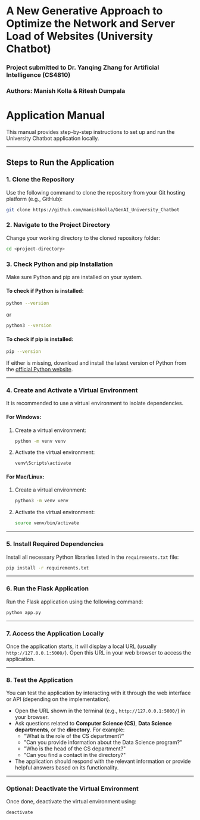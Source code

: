 # A New Generative Approach to Optimize the Network and Server Load of Websites (University Chatbot)
### Project submitted to Dr. Yanqing Zhang for Artificial Intelligence (CS4810)
### Authors: Manish Kolla & Ritesh Dumpala

# **Application Manual**

This manual provides step-by-step instructions to set up and run the University Chatbot application locally.

---

## **Steps to Run the Application**

### 1. **Clone the Repository**
Use the following command to clone the repository from your Git hosting platform (e.g., GitHub):  
```bash
git clone https://github.com/manishkolla/GenAI_University_Chatbot
```

### 2. **Navigate to the Project Directory**
Change your working directory to the cloned repository folder:  
```bash
cd <project-directory>
```

### 3. **Check Python and pip Installation**
Make sure Python and pip are installed on your system.  

#### To check if Python is installed:  
```bash
python --version
```
or  
```bash
python3 --version
```

#### To check if pip is installed:  
```bash
pip --version
```

If either is missing, download and install the latest version of Python from the [official Python website](https://www.python.org/).

---

### 4. **Create and Activate a Virtual Environment**
It is recommended to use a virtual environment to isolate dependencies.  

#### For **Windows**:
1. Create a virtual environment:
   ```bash
   python -m venv venv
   ```
2. Activate the virtual environment:
   ```bash
   venv\Scripts\activate
   ```

#### For **Mac/Linux**:
1. Create a virtual environment:
   ```bash
   python3 -m venv venv
   ```
2. Activate the virtual environment:
   ```bash
   source venv/bin/activate
   ```

---

### 5. **Install Required Dependencies**
Install all necessary Python libraries listed in the `requirements.txt` file:  
```bash
pip install -r requirements.txt
```

---

### 6. **Run the Flask Application**
Run the Flask application using the following command:  
```bash
python app.py
```

---

### 7. **Access the Application Locally**
Once the application starts, it will display a local URL (usually `http://127.0.0.1:5000/`). Open this URL in your web browser to access the application.

---

### **8. Test the Application**
You can test the application by interacting with it through the web interface or API (depending on the implementation).

- Open the URL shown in the terminal (e.g., `http://127.0.0.1:5000/`) in your browser.  
- Ask questions related to **Computer Science (CS)**, **Data Science departments**, or the **directory**. For example:
  - "What is the role of the CS department?"
  - "Can you provide information about the Data Science program?"
  - "Who is the head of the CS department?"
  - "Can you find a contact in the directory?"
- The application should respond with the relevant information or provide helpful answers based on its functionality.

---

### **Optional: Deactivate the Virtual Environment**
Once done, deactivate the virtual environment using:  
```bash
deactivate
```



